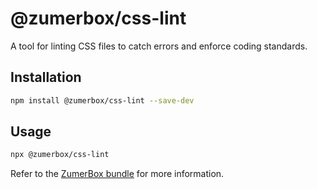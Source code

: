 # @zumerbox/css-lint

A tool for linting CSS files to catch errors and enforce coding standards.

## Installation

```bash
npm install @zumerbox/css-lint --save-dev
```

## Usage

```bash
npx @zumerbox/css-lint
```

Refer to the [ZumerBox bundle](https://github.com/zumerlab/zumerbox) for more information.
